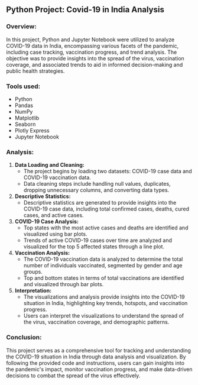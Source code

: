 ## Python Project: Covid-19 in India Analysis

### Overview:
In this project, Python and Jupyter Notebook were utilized to analyze COVID-19 data in India, encompassing various facets of the pandemic, including case tracking, vaccination progress, and trend analysis. The objective was to provide insights into the spread of the virus, vaccination coverage, and associated trends to aid in informed decision-making and public health strategies.

### Tools used:
- Python
- Pandas
- NumPy
- Matplotlib
- Seaborn
- Plotly Express
- Jupyter Notebook

### Analysis:
1. **Data Loading and Cleaning:**
    - The project begins by loading two datasets: COVID-19 case data and COVID-19 vaccination data.
    - Data cleaning steps include handling null values, duplicates, dropping unnecessary columns, and converting data types.
2. **Descriptive Statistics:**
    - Descriptive statistics are generated to provide insights into the COVID-19 case data, including total confirmed cases, deaths, cured cases, and active cases.
3. **COVID-19 Case Analysis:**
    - Top states with the most active cases and deaths are identified and visualized using bar plots.
    - Trends of active COVID-19 cases over time are analyzed and visualized for the top 5 affected states through a line plot.
4. **Vaccination Analysis:**
    - The COVID-19 vaccination data is analyzed to determine the total number of individuals vaccinated, segmented by gender and age groups.
    - Top and bottom states in terms of total vaccinations are identified and visualized through bar plots.
5. **Interpretation:**
    - The visualizations and analysis provide insights into the COVID-19 situation in India, highlighting key trends, hotspots, and vaccination progress.
    - Users can interpret the visualizations to understand the spread of the virus, vaccination coverage, and demographic patterns.

### Conclusion:
This project serves as a comprehensive tool for tracking and understanding the COVID-19 situation in India through data analysis and visualization. By following the provided code and instructions, users can gain insights into the pandemic's impact, monitor vaccination progress, and make data-driven decisions to combat the spread of the virus effectively.
